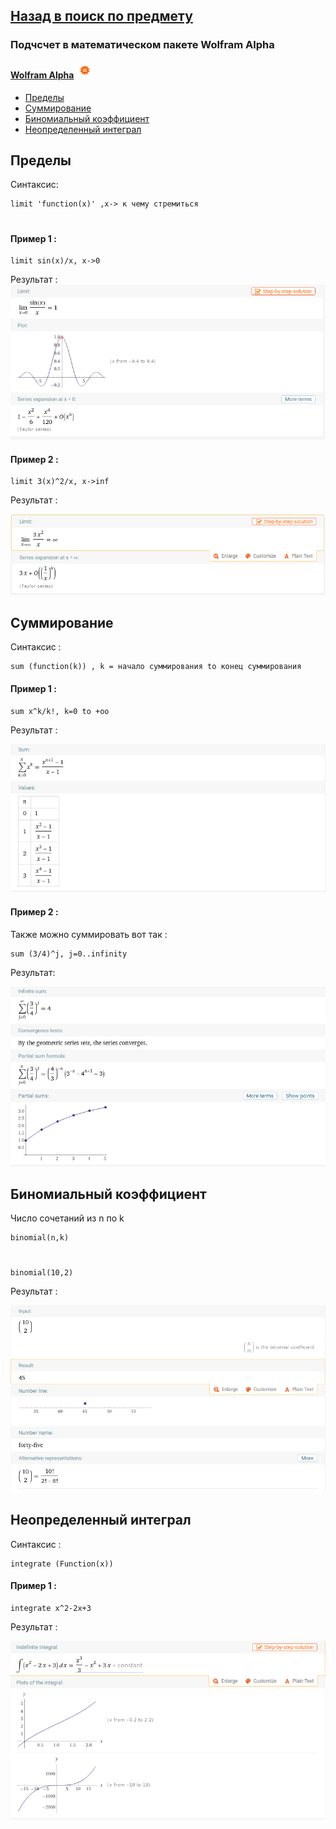 ## [Назад в поиск по предмету](https://github.com/ifanzilka/Mathematics_KPFU/blob/master/links/mathematical-analysis.md)

### Подчсчет в математическом пакете Wolfram Alpha
#### [Wolfram Alpha](https://www.wolframalpha.com/) ![](https://github.com/ifanzilka/Mathematics_KPFU/blob/master/links/books_mathematical_analysis/wolfram/img/wolfram.png)

* [Пределы](#пределы)
* [Суммирование](#суммирование)
* [Биномиальный коэффициент](#биномиальный-коэффициент)
* [Неопределенный интеграл]()

## Пределы 
  Синтаксис:
 
    limit 'function(x)' ,x-> к чему стремиться
#
#### Пример 1 :
    
    limit sin(x)/x, x->0
Результат :    
![Альтернативный текст](https://github.com/ifanzilka/Mathematics_KPFU/blob/master/links/books_mathematical_analysis/wolfram/img/image.png)

#### Пример 2 :
    
    limit 3(x)^2/x, x->inf
Результат :  

![Альтернативный текст](https://github.com/ifanzilka/Mathematics_KPFU/blob/master/links/books_mathematical_analysis/wolfram/img/Screenshot_20201006_195710.png)
##  Суммирование
Синтаксис :
    
    sum (function(k)) , k = начало суммирования to конец суммирования
#### Пример 1 :   
    sum x^k/k!, k=0 to +oo
Результат :

![Альтернативный текст](https://github.com/ifanzilka/Mathematics_KPFU/blob/master/links/books_mathematical_analysis/wolfram/img/Screenshot_20201006_203634.png)    
#### Пример 2 :
Также можно суммировать вот так :

    sum (3/4)^j, j=0..infinity
Результат:

![Альтернативный текст](https://github.com/ifanzilka/Mathematics_KPFU/blob/master/links/books_mathematical_analysis/wolfram/img/Screenshot_20201006_204616.png "Сумма" )

##  Биномиальный коэффициент
Число сочетаний из n по k 

    binomial(n,k)
#
    binomial(10,2)
Результат :

![](https://github.com/ifanzilka/Mathematics_KPFU/blob/master/links/books_mathematical_analysis/wolfram/img/binomial.png)
    
##  Неопределенный интеграл

Синтаксис :

    integrate (Function(x))
#### Пример 1 :   
    integrate x^2-2x+3
Результат :

![](https://github.com/ifanzilka/Mathematics_KPFU/blob/master/links/books_mathematical_analysis/wolfram/img/integrate.png)

    
